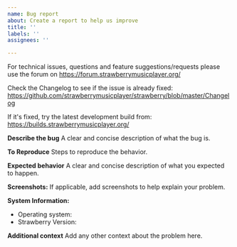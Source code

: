 ```yaml
---
name: Bug report
about: Create a report to help us improve
title: ''
labels: ''
assignees: ''

---
```


For technical issues, questions and feature suggestions/requests please use the forum on https://forum.strawberrymusicplayer.org/

Check the Changelog to see if the issue is already fixed:
https://github.com/strawberrymusicplayer/strawberry/blob/master/Changelog

If it's fixed, try the latest development build from: https://builds.strawberrymusicplayer.org/

**Describe the bug**
A clear and concise description of what the bug is.

**To Reproduce**
Steps to reproduce the behavior.

**Expected behavior**
A clear and concise description of what you expected to happen.

**Screenshots:**
If applicable, add screenshots to help explain your problem.

**System Information:**
 - Operating system:
 - Strawberry Version:

**Additional context**
Add any other context about the problem here.
